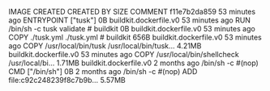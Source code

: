 IMAGE CREATED CREATED BY SIZE COMMENT
f11e7b2da859 53 minutes ago ENTRYPOINT ["tusk"] 0B buildkit.dockerfile.v0
<missing> 53 minutes ago RUN /bin/sh -c tusk validate # buildkit 0B buildkit.dockerfile.v0
<missing> 53 minutes ago COPY ./tusk.yml ./tusk.yml # buildkit 656B buildkit.dockerfile.v0
<missing> 53 minutes ago COPY /usr/local/bin/tusk /usr/local/bin/tusk… 4.21MB buildkit.dockerfile.v0
<missing> 53 minutes ago COPY /usr/local/bin/shellcheck /usr/local/bi… 1.71MB buildkit.dockerfile.v0
<missing> 2 months ago /bin/sh -c #(nop) CMD ["/bin/sh"] 0B
<missing> 2 months ago /bin/sh -c #(nop) ADD file:c92c248239f8c7b9b… 5.57MB
